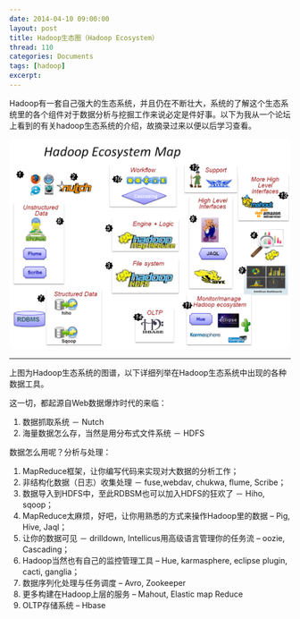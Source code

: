 ```yaml
---
date: 2014-04-10 09:00:00
layout: post
title: Hadoop生态圈（Hadoop Ecosystem）
thread: 110
categories: Documents
tags: [hadoop]
excerpt: 
---
```


Hadoop有一套自己强大的生态系统，并且仍在不断壮大，系统的了解这个生态系统里的各个组件对于数据分析与挖掘工作来说必定是件好事。以下为我从一个论坛上看到的有关hadoop生态系统的介绍，故摘录过来以便以后学习查看。

![](/assets/2014-04-10-HadoopEcosystemMap.png "")

----

上图为Hadoop生态系统的图谱，以下详细列举在Hadoop生态系统中出现的各种数据工具。

这一切，都起源自Web数据爆炸时代的来临：

1. 数据抓取系统 － Nutch
2. 海量数据怎么存，当然是用分布式文件系统 － HDFS

数据怎么用呢？分析与处理：

1. MapReduce框架，让你编写代码来实现对大数据的分析工作；
2. 非结构化数据（日志）收集处理 － fuse,webdav, chukwa, flume, Scribe；
3. 数据导入到HDFS中，至此RDBSM也可以加入HDFS的狂欢了 － Hiho, sqoop；
4. MapReduce太麻烦，好吧，让你用熟悉的方式来操作Hadoop里的数据 – Pig, Hive, Jaql；
5. 让你的数据可见 － drilldown, Intellicus用高级语言管理你的任务流 – oozie, Cascading；
6. Hadoop当然也有自己的监控管理工具 – Hue, karmasphere, eclipse plugin, cacti, ganglia；
7. 数据序列化处理与任务调度 – Avro, Zookeeper
8. 更多构建在Hadoop上层的服务 – Mahout, Elastic map Reduce
9. OLTP存储系统 – Hbase